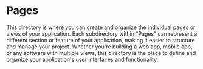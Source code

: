 # Pages

This directory is where you can create and organize the individual pages or views of your application. Each subdirectory within "Pages" can represent a different section or feature of your application, making it easier to structure and manage your project. Whether you're building a web app, mobile app, or any software with multiple views, this directory is the place to define and organize your application's user interfaces and functionality.
